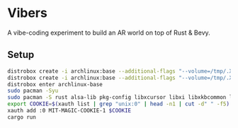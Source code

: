 # Vibers
A vibe-coding experiment to build an AR world on top of Rust & Bevy.

## Setup 
```bash
distrobox create -i archlinux:base --additional-flags "--volume=/tmp/.X11-unix:/tmp/.X11-unix:rw --volume=/run/user/$(id -u):/run/user/$(id -u):rw"
distrobox create -i archlinux:base --additional-flags "--volume=/tmp/.X11-unix:/tmp/.X11-unix:rw"
distrobox enter archlinux-base
sudo pacman -Syu
sudo pacman -S rust alsa-lib pkg-config libxcursor libxi libxkbcommon libxkbcommon-x11
export COOKIE=$(xauth list | grep "unix:0" | head -n1 | cut -d" " -f5)
xauth add :0 MIT-MAGIC-COOKIE-1 $COOKIE
cargo run
```